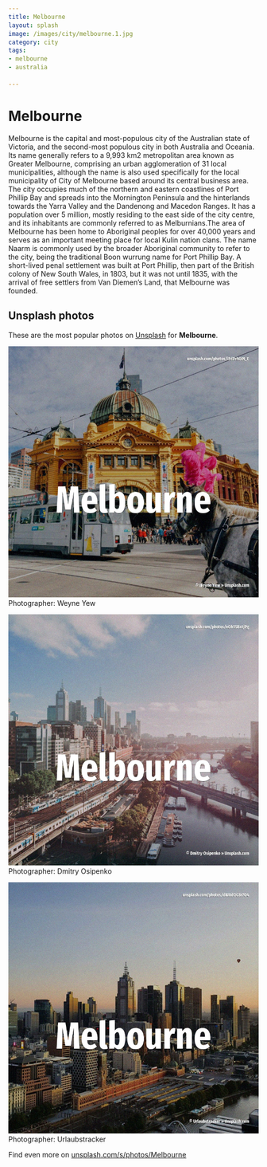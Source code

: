 ```yaml
---
title: Melbourne
layout: splash
image: /images/city/melbourne.1.jpg
category: city
tags:
- melbourne
- australia

---
```

# Melbourne

Melbourne   is the capital and most-populous city of the Australian state of Victoria, and the 
second-most populous city in both Australia and Oceania.
 Its name generally refers to a 9,993 km2  metropolitan area known as Greater Melbourne, comprising 
an urban agglomeration of 31 local municipalities, although the name is also used specifically for 
the local municipality of City of Melbourne based around its central business area.
The city occupies much of the northern and eastern coastlines of Port Phillip Bay and spreads into 
the Mornington Peninsula and the hinterlands towards the Yarra Valley and the Dandenong and Macedon 
Ranges.
It has a population over 5 million, mostly residing to the east side of the city centre, and its 
inhabitants are commonly referred to as Melburnians.The area of Melbourne has been home to 
Aboriginal peoples for over 40,000 years and serves as an important meeting place for local Kulin 
nation clans.
The name Naarm is commonly used by the broader Aboriginal community to refer to the city, being the 
traditional Boon wurrung name for Port Phillip Bay.
A short-lived penal settlement was built at Port Phillip, then part of the British colony of New 
South Wales, in 1803, but it was not until 1835, with the arrival of free settlers from Van 
Diemen’s Land, that Melbourne was founded.

 
## Unsplash photos
These are the most popular photos on [Unsplash](https://unsplash.com) for **Melbourne**.
 
![Melbourne](/images/city/melbourne.1.jpg)
Photographer:  Weyne Yew
 
![Melbourne](/images/city/melbourne.2.jpg)
Photographer:  Dmitry Osipenko
 
![Melbourne](/images/city/melbourne.3.jpg)
Photographer:  Urlaubstracker
 
Find even more on [unsplash.com/s/photos/Melbourne](https://unsplash.com/s/photos/Melbourne)
 
